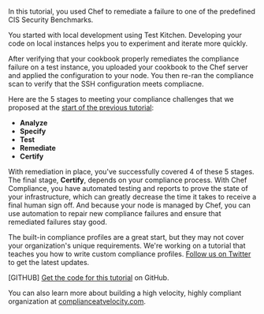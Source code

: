 In this tutorial, you used Chef to remediate a failure to one of the predefined CIS Security Benchmarks. 

You started with local development using Test Kitchen. Developing your code on local instances helps you to experiment and iterate more quickly. 

After verifying that your cookbook properly remediates the compliance failure on a test instance, you uploaded your cookbook to the Chef server and applied the configuration to your node. You then re-ran the compliance scan to verify that the SSH configuration meets compliacne.

Here are the 5 stages to meeting your compliance challenges that we proposed at the [start of the previous tutorial](/compliance-assess/rhel/):

* **Analyze**
* **Specify**
* **Test**
* **Remediate**
* **Certify**

With remediation in place, you've successfully covered 4 of these 5 stages. The final stage, **Certify**, depends on your compliance process. With Chef Compliance, you have automated testing and reports to prove the state of your infrastructure, which can greatly decrease the time it takes to receive a final human sign off. And because your node is managed by Chef, you can use automation to repair new compliance failures and ensure that remediated failures stay good.

The built-in compliance profiles are a great start, but they may not cover your organization's unique requirements. We're working on a tutorial that teaches you how to write custom compliance profiles. [Follow us on Twitter](https://twitter.com/learnchef) to get the latest updates.

[GITHUB] [Get the code for this tutorial](https://github.com/learn-chef/ssh) on GitHub.

You can also learn more about building a high velocity, highly compliant organization at [complianceatvelocity.com](http://complianceatvelocity.com/).